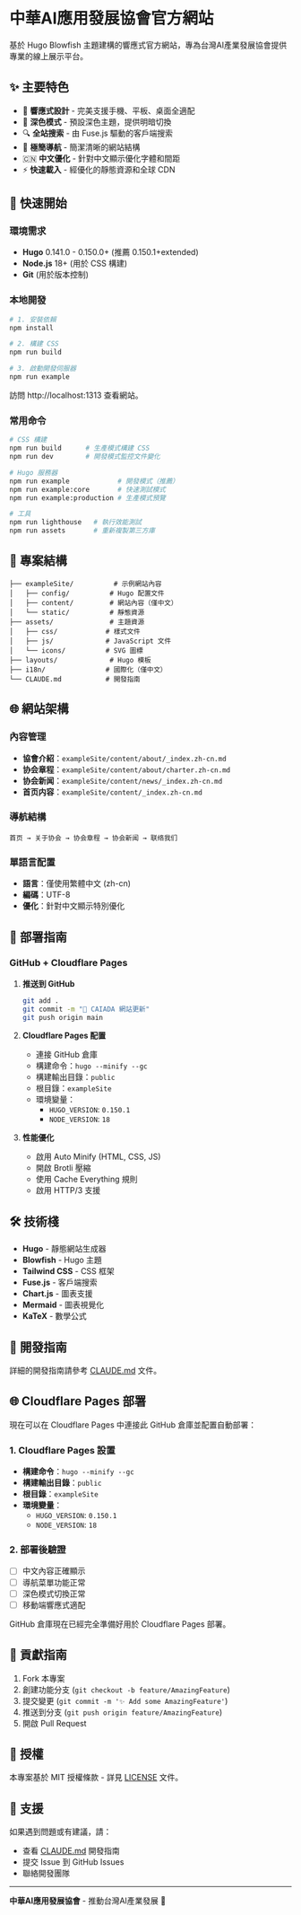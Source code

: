 # 中華AI應用發展協會官方網站

基於 Hugo Blowfish 主題建構的響應式官方網站，專為台灣AI產業發展協會提供專業的線上展示平台。

## ✨ 主要特色

- 🎨 **響應式設計** - 完美支援手機、平板、桌面全適配
- 🌙 **深色模式** - 預設深色主題，提供明暗切換
- 🔍 **全站搜索** - 由 Fuse.js 驅動的客戶端搜索
- 📱 **極簡導航** - 簡潔清晰的網站結構
- 🇨🇳 **中文優化** - 針對中文顯示優化字體和間距
- ⚡ **快速載入** - 經優化的靜態資源和全球 CDN

## 🚀 快速開始

### 環境需求

- **Hugo** 0.141.0 - 0.150.0+ (推薦 0.150.1+extended)
- **Node.js** 18+ (用於 CSS 構建)
- **Git** (用於版本控制)

### 本地開發

```bash
# 1. 安裝依賴
npm install

# 2. 構建 CSS
npm run build

# 3. 啟動開發伺服器
npm run example
```

訪問 http://localhost:1313 查看網站。

### 常用命令

```bash
# CSS 構建
npm run build      # 生產模式構建 CSS
npm run dev        # 開發模式監控文件變化

# Hugo 服務器
npm run example            # 開發模式（推薦）
npm run example:core       # 快速測試模式
npm run example:production # 生產模式預覽

# 工具
npm run lighthouse   # 執行效能測試
npm run assets       # 重新複製第三方庫
```

## 📁 專案結構

```
├── exampleSite/          # 示例網站內容
│   ├── config/          # Hugo 配置文件
│   ├── content/         # 網站內容（僅中文）
│   └── static/          # 靜態資源
├── assets/              # 主題資源
│   ├── css/            # 樣式文件
│   ├── js/             # JavaScript 文件
│   └── icons/          # SVG 圖標
├── layouts/             # Hugo 模板
├── i18n/               # 國際化（僅中文）
└── CLAUDE.md           # 開發指南
```

## 🌐 網站架構

### 內容管理

- **協會介紹**：`exampleSite/content/about/_index.zh-cn.md`
- **协会章程**：`exampleSite/content/about/charter.zh-cn.md`
- **协会新闻**：`exampleSite/content/news/_index.zh-cn.md`
- **首页内容**：`exampleSite/content/_index.zh-cn.md`

### 導航結構

```
首页 → 关于协会 → 协会章程 → 协会新闻 → 联络我们
```

### 單語言配置

- **語言**：僅使用繁體中文 (zh-cn)
- **編碼**：UTF-8
- **優化**：針對中文顯示特別優化

## 🚀 部署指南

### GitHub + Cloudflare Pages

1. **推送到 GitHub**
   ```bash
   git add .
   git commit -m "🚀 CAIADA 網站更新"
   git push origin main
   ```

2. **Cloudflare Pages 配置**
   - 連接 GitHub 倉庫
   - 構建命令：`hugo --minify --gc`
   - 構建輸出目錄：`public`
   - 根目錄：`exampleSite`
   - 環境變量：
     - `HUGO_VERSION`: `0.150.1`
     - `NODE_VERSION`: `18`

3. **性能優化**
   - 啟用 Auto Minify (HTML, CSS, JS)
   - 開啟 Brotli 壓縮
   - 使用 Cache Everything 規則
   - 啟用 HTTP/3 支援

## 🛠️ 技術棧

- **Hugo** - 靜態網站生成器
- **Blowfish** - Hugo 主題
- **Tailwind CSS** - CSS 框架
- **Fuse.js** - 客戶端搜索
- **Chart.js** - 圖表支援
- **Mermaid** - 圖表視覺化
- **KaTeX** - 數學公式

## 📝 開發指南

詳細的開發指南請參考 [CLAUDE.md](./CLAUDE.md) 文件。

## 🌐 Cloudflare Pages 部署

現在可以在 Cloudflare Pages 中連接此 GitHub 倉庫並配置自動部署：

### 1. Cloudflare Pages 設置
- **構建命令**：`hugo --minify --gc`
- **構建輸出目錄**：`public`
- **根目錄**：`exampleSite`
- **環境變量**：
  - `HUGO_VERSION`: `0.150.1`
  - `NODE_VERSION`: `18`

### 2. 部署後驗證
- [ ] 中文內容正確顯示
- [ ] 導航菜單功能正常
- [ ] 深色模式切換正常
- [ ] 移動端響應式適配

GitHub 倉庫現在已經完全準備好用於 Cloudflare Pages 部署。

## 🤝 貢獻指南

1. Fork 本專案
2. 創建功能分支 (`git checkout -b feature/AmazingFeature`)
3. 提交變更 (`git commit -m '✨ Add some AmazingFeature'`)
4. 推送到分支 (`git push origin feature/AmazingFeature`)
5. 開啟 Pull Request

## 📄 授權

本專案基於 MIT 授權條款 - 詳見 [LICENSE](LICENSE) 文件。

## 🌟 支援

如果遇到問題或有建議，請：

- 查看 [CLAUDE.md](./CLAUDE.md) 開發指南
- 提交 Issue 到 GitHub Issues
- 聯絡開發團隊

---

**中華AI應用發展協會** - 推動台灣AI產業發展 🚀